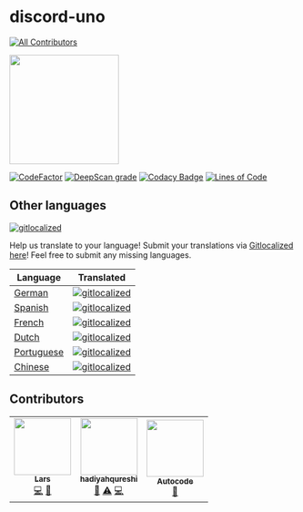# discord-uno
<!-- ALL-CONTRIBUTORS-BADGE:START - Do not remove or modify this section -->
[![All Contributors](https://img.shields.io/badge/all_contributors-3-orange.svg?style=flat-square)](#contributors-)
<!-- ALL-CONTRIBUTORS-BADGE:END -->

[<img src="https://open.autocode.com/static/images/open.svg?" width="192">](https://open.autocode.com/)

[![CodeFactor](https://www.codefactor.io/repository/github/larssieboy18/discord-uno/badge)](https://www.codefactor.io/repository/github/larssieboy18/discord-uno)
[![DeepScan grade](https://deepscan.io/api/teams/18640/projects/22229/branches/653932/badge/grade.svg)](https://deepscan.io/dashboard#view=project&tid=18640&pid=22229&bid=653932)
[![Codacy Badge](https://app.codacy.com/project/badge/Grade/ac2f952738c14ea9b587a38d6d963a1f)](https://www.codacy.com/gh/larssieboy18/discord-uno/dashboard?utm_source=github.com&utm_medium=referral&utm_content=larssieboy18/discord-uno&utm_campaign=Badge_Grade)
[![Lines of Code](https://sonarcloud.io/api/project_badges/measure?project=larssieboy18_discord-uno&metric=ncloc)](https://sonarcloud.io/summary/new_code?id=larssieboy18_discord-uno)

## Other languages
[![gitlocalized ](https://gitlocalize.com/repo/7956/whole_project/badge.svg)](https://gitlocalize.com/repo/7956/whole_project?utm_source=badge)

Help us translate to your language! Submit your translations via [Gitlocalized here](https://gitlocalize.com/repo/7956)! Feel free to submit any missing languages.

| Language | Translated |
| ----------- | ----------- |
| [German](https://github.com/larssieboy18/discord-uno/blob/main/locale/de/README.md) | [![gitlocalized ](https://gitlocalize.com/repo/7956/de/badge.svg)](https://gitlocalize.com/repo/7956/de?utm_source=badge) |
| [Spanish](https://github.com/larssieboy18/discord-uno/blob/main/locale/es/README.md) | [![gitlocalized ](https://gitlocalize.com/repo/7956/es/badge.svg)](https://gitlocalize.com/repo/7956/es?utm_source=badge) |
| [French](https://github.com/larssieboy18/discord-uno/blob/main/locale/fr/README.md) | [![gitlocalized ](https://gitlocalize.com/repo/7956/fr/badge.svg)](https://gitlocalize.com/repo/7956/fr?utm_source=badge) |
| [Dutch](https://github.com/larssieboy18/discord-uno/blob/main/locale/nl/README.md) | [![gitlocalized ](https://gitlocalize.com/repo/7956/nl/badge.svg)](https://gitlocalize.com/repo/7956/nl?utm_source=badge) |
| [Portuguese](https://github.com/larssieboy18/discord-uno/blob/main/locale/pt/README.md) | [![gitlocalized ](https://gitlocalize.com/repo/7956/pt/badge.svg)](https://gitlocalize.com/repo/7956/pt?utm_source=badge) |
| [Chinese](https://github.com/larssieboy18/discord-uno/blob/main/locale/zh/README.md) | [![gitlocalized ](https://gitlocalize.com/repo/7956/zh/badge.svg)](https://gitlocalize.com/repo/7956/zh?utm_source=badge) |

## Contributors

<!-- ALL-CONTRIBUTORS-LIST:START - Do not remove or modify this section -->
<!-- prettier-ignore-start -->
<!-- markdownlint-disable -->
<table>
  <tbody>
    <tr>
      <td align="center"><a href="autocode.com/CreeperTown"><img src="https://avatars.githubusercontent.com/u/9215689?v=4?s=100" width="100px;" alt=""/><br /><sub><b>Lars</b></sub></a><br /><a href="https://github.com/larssieboy18/discord-uno/commits?author=larssieboy18" title="Code">💻</a> <a href="https://github.com/larssieboy18/discord-uno/commits?author=larssieboy18" title="Documentation">📖</a></td>
      <td align="center"><a href="https://github.com/hadiyahqureshi"><img src="https://avatars.githubusercontent.com/u/39827241?v=4?s=100" width="100px;" alt=""/><br /><sub><b>hadiyahqureshi</b></sub></a><br /><a href="#ideas-hadiyahqureshi" title="Ideas, Planning, & Feedback">🤔</a> <a href="https://github.com/larssieboy18/discord-uno/commits?author=hadiyahqureshi" title="Tests">⚠️</a> <a href="https://github.com/larssieboy18/discord-uno/commits?author=hadiyahqureshi" title="Code">💻</a></td>
      <td align="center"><a href="https://autocode.com/"><img src="https://avatars.githubusercontent.com/u/80448855?v=4?s=100" width="100px;" alt=""/><br /><sub><b>Autocode</b></sub></a><br /><a href="#tool-acode" title="Tools">🔧</a></td>
    </tr>
  </tbody>
</table>

<!-- markdownlint-restore -->
<!-- prettier-ignore-end -->

<!-- ALL-CONTRIBUTORS-LIST:END -->
